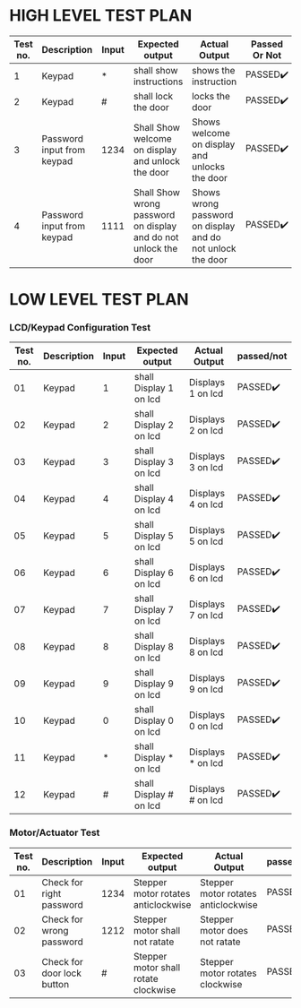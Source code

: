 # HIGH LEVEL TEST PLAN

| Test no. | Description | Input | Expected output | Actual Output | Passed Or Not |
| --- | --- | --- | --- | --- | --- |
| 1 | Keypad | * | shall show instructions | shows the instruction| PASSED✔️ |
| 2 | Keypad | # | shall lock the door| locks the door | PASSED✔️ |
| 3 | Password input from keypad | 1234 | Shall Show welcome on display and unlock the door |  Shows welcome on display and unlocks the door | PASSED✔️ |
| 4 | Password input from keypad | 1111 | Shall Show wrong password on display and do not unlock the door | Shows wrong password on display and do not unlock the door | PASSED✔️ |


# LOW LEVEL TEST PLAN
###  LCD/Keypad Configuration Test

| Test no. | Description | Input | Expected output | Actual Output | passed/not |
| --- | --- | --- | --- | --- | --- |
| 01 | Keypad | 1 |shall Display 1 on lcd | Displays 1 on lcd | PASSED✔️ |
| 02 | Keypad | 2 |shall Display 2 on lcd | Displays 2 on lcd | PASSED✔️ |
| 03 | Keypad | 3 |shall Display 3 on lcd | Displays 3 on lcd | PASSED✔️ |
| 04 | Keypad | 4 |shall Display 4 on lcd | Displays 4 on lcd | PASSED✔️ |
| 05 | Keypad | 5 |shall Display 5 on lcd | Displays 5 on lcd | PASSED✔️ |
| 06 | Keypad | 6 |shall Display 6 on lcd | Displays 6 on lcd | PASSED✔️ |
| 07 | Keypad | 7 |shall Display 7 on lcd | Displays 7 on lcd | PASSED✔️ |
| 08 | Keypad | 8 |shall Display 8 on lcd | Displays 8 on lcd | PASSED✔️ |
| 09 | Keypad | 9 |shall Display 9 on lcd | Displays 9 on lcd | PASSED✔️ |
| 10 | Keypad | 0 |shall Display 0 on lcd | Displays 0 on lcd | PASSED✔️ |
| 11 | Keypad | * |shall Display * on lcd | Displays * on lcd | PASSED✔️ |
| 12 | Keypad | # |shall Display # on lcd | Displays # on lcd | PASSED✔️ |

### Motor/Actuator Test

| Test no. | Description | Input | Expected output | Actual Output | passed/not |
| --- | --- | --- | --- | --- | --- |
| 01 | Check for right password | 1234 | Stepper motor rotates anticlockwise | Stepper motor rotates anticlockwise | PASSED✔️ |
| 02 | Check for wrong password | 1212 | Stepper motor shall not ratate |  Stepper motor does not ratate |PASSED✔️ |
| 03 | Check for door lock button | # | Stepper motor shall rotate clockwise |  Stepper motor rotates clockwise | PASSED✔️ |


